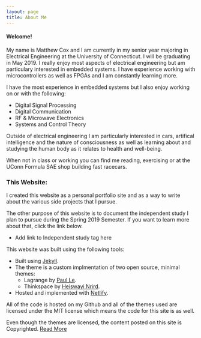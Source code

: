 ```yaml
---
layout: page
title: About Me
---
```


#### Welcome!

My name is Matthew Cox and I am currently in my senior year majoring in Electrical Engineering at the University of Connecticut. I will be graduating in May 2019. I really enjoy most aspects of electrical engineering but am particulary interested in embedded systems. I have experience working with microcontrollers as well as FPGAs and I am constantly learning more. 

I have the most experience in embedded systems but I also enjoy working on or with the following:

- Digital Signal Processing
- Digital Communication
- RF & Microwave Electronics
- Systems and Control Theory

Outside of electrical engineering I am particularly interested in cars, artifical intelligence and the nature of consciousness as well as learning about and studying the human body as it relates to health and well-being.

When not in class or working you can find me reading, exercising or at the UConn Formula SAE shop building fast racecars.

### This Website:

I created this website as a personal portfolio site and as a way to write about the various side projects that I pursue.

The other purpose of this website is to document the independent study I plan to pursue during the Spring 2019 Semester. If you want to learn more about that, click the link below.

* Add link to Independent study tag here

This website was built using the following tools:
- Built using [Jekyll](https://jekyllrb.com/).
- The theme is a custom implmentation of two open source, minimal themes:
	- Lagrange by [Paul Le](https://github.com/LeNPaul/).
	- Thinkspace by [Heiswayi Nrird](https://github.com/heiswayi).
- Hosted and implemented with [Netlify](https://www.netlify.com/).

All of the code is hosted on my Github and all of the themes used are licensed under the MIT license which means the code for this site is as well.

Even though the themes are licensed, the content posted on this site is Copyrighted. [Read More](https://github.com/mcox53/portfolio-website-jekyll/blob/gh-pages/LICENSE.md)
